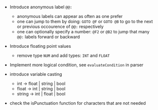 - Introduce anonymous label `@@:`
  - anonymous labels can appear as often as one prefer
  - one can jump to them by doing: `GOTO @F` or `GOTO @B` to go to the next or
    previous occourence of `@@:` respectively
  - one can optionally specify a number: `@F2` or `@B2` to jump that many `@@:`
    labels forward or backward

- Introduce floating point values
  - remove type `NUM` and add types: `INT` and `FLOAT`

- Implement more logical condition, see `evaluateCondition` in parser

- introduce variable casting
  - int -> float | string | bool
  - float -> int | string | bool
  - string -> int | float | bool

- check the isPunctuation function for characters that are not needed
